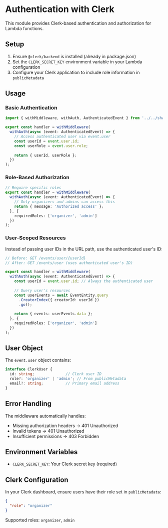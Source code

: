 # Authentication with Clerk

This module provides Clerk-based authentication and authorization for Lambda functions.

## Setup

1. Ensure `@clerk/backend` is installed (already in package.json)
2. Set the `CLERK_SECRET_KEY` environment variable in your Lambda configuration
3. Configure your Clerk application to include role information in `publicMetadata`

## Usage

### Basic Authentication

```typescript
import { withMiddleware, withAuth, AuthenticatedEvent } from '../../shared';

export const handler = withMiddleware(
  withAuth(async (event: AuthenticatedEvent) => {
    // Access authenticated user via event.user
    const userId = event.user.id;
    const userRole = event.user.role;
    
    return { userId, userRole };
  })
);
```

### Role-Based Authorization

```typescript
// Require specific roles
export const handler = withMiddleware(
  withAuth(async (event: AuthenticatedEvent) => {
    // Only organizers and admins can access this
    return { message: 'Authorized access' };
  }, {
    requiredRoles: ['organizer', 'admin']
  })
);
```

### User-Scoped Resources

Instead of passing user IDs in the URL path, use the authenticated user's ID:

```typescript
// Before: GET /events/user/{userId}
// After: GET /events/user (uses authenticated user's ID)

export const handler = withMiddleware(
  withAuth(async (event: AuthenticatedEvent) => {
    const userId = event.user.id; // Always the authenticated user
    
    // Query user's resources
    const userEvents = await EventEntity.query
      .CreatorIndex({ creatorId: userId })
      .go();
    
    return { events: userEvents.data };
  }, {
    requiredRoles: ['organizer', 'admin']
  })
);
```

## User Object

The `event.user` object contains:

```typescript
interface ClerkUser {
  id: string;              // Clerk user ID
  role?: 'organizer' | 'admin'; // From publicMetadata
  email?: string;          // Primary email address
}
```

## Error Handling

The middleware automatically handles:
- Missing authorization headers → 401 Unauthorized
- Invalid tokens → 401 Unauthorized  
- Insufficient permissions → 403 Forbidden

## Environment Variables

- `CLERK_SECRET_KEY`: Your Clerk secret key (required)

## Clerk Configuration

In your Clerk dashboard, ensure users have their role set in `publicMetadata`:

```json
{
  "role": "organizer"
}
```

Supported roles: `organizer`, `admin`